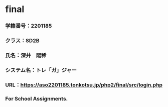 # final

### 学籍番号：2201185
### クラス：SD2B
### 氏名：深井　陽稀
### システム名：トレ「ガ」ジャー
### URL：https://aso2201185.tonkotsu.jp/php2/final/src/login.php
### For School Assignments.
